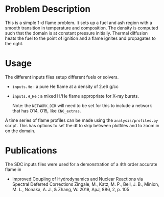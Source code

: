 # Problem Description

This is a simple 1-d flame problem.  It sets up a fuel and ash region
with a smooth transition in temperature and composition.  The density
is computed such that the domain is at constant pressure initially.
Thermal diffusion heats the fuel to the point of ignition and a flame
ignites and propagates to the right.



# Usage

The different inputs files setup different fuels or solvers.

* `inputs.He` : a pure He flame at a density of 2.e6 g/cc

* `inputs.H_He` : a mixed H/He flame appropriate for X-ray bursts.

  Note: the `NETWORK_DIR` will need to be set for this to include
  a network that has O14, O15, like `CNO_extras`.


A time series of flame profiles can be made using the
`analysis/profiles.py` script.  This has options to set the dt to skip
between plotfiles and to zoom in on the domain.

# Publications

The SDC inputs files were used for a demonstration of a 4th order
accurate flame in

* Improved Coupling of Hydrodynamics and Nuclear Reactions via
  Spectral Deferred Corrections Zingale, M., Katz, M. P., Bell, J. B.,
  Minion, M. L., Nonaka, A. J., & Zhang, W. 2019, ApJ, 886, 2, p. 105
